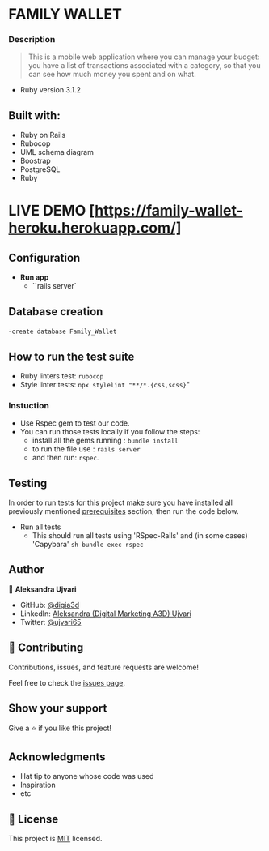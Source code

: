 # FAMILY WALLET

### Description

> This is a mobile web application where you can manage your budget: you have a list of transactions associated with a category, so that you can see how much money you spent and on what.

* Ruby version 3.1.2

## Built with:

- Ruby on Rails
- Rubocop
- UML schema diagram
- Boostrap
- PostgreSQL
- Ruby

# LIVE DEMO [https://family-wallet-heroku.herokuapp.com/]


## Configuration
- **Run app**
  - ``rails server`

## Database creation
-``create database Family_Wallet``

## How to run the test suite
- Ruby linters test: ``rubocop``
- Style linter tests: ``npx stylelint "**/*.{css,scss}``"
### Instuction
- Use Rspec gem to test our code.
- You can run those tests locally if you follow the steps:
    - install all the gems running : ``bundle install``
    - to run the file use : ``rails server``
    - and then run: ``rspec``.

## Testing
In order to run tests for this project make sure you have installed all previously mentioned [prerequisites](#prerequisites) section, then run the code below.

- Run all tests
  - This should run all tests using 'RSpec-Rails' and (in some cases) 'Capybara'
  ```sh bundle exec rspec```


## Author

👤 **Aleksandra Ujvari**

- GitHub: [@digia3d](https://github.com/digia3d)
- LinkedIn: [Aleksandra (Digital Marketing A3D) Ujvari](https://www.linkedin.com/in/aleksandra-ujvari-85235a210/) 
- Twitter: [@ujvari65](https://twitter.com/ujvari65)

## 🤝 Contributing
Contributions, issues, and feature requests are welcome!


Feel free to check the [issues page](https://github.com/digia3d/Family-Wallet/issues).

## Show your support

Give a ⭐️ if you like this project!

## Acknowledgments

- Hat tip to anyone whose code was used
- Inspiration
- etc

## 📝 License

This project is [MIT](./MIT.md) licensed.
